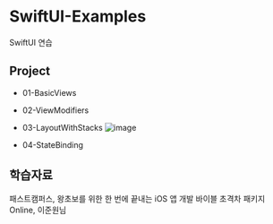 # SwiftUI-Examples
SwiftUI 연습

## Project
* 01-BasicViews

* 02-ViewModifiers

* 03-LayoutWithStacks
![image](https://user-images.githubusercontent.com/89061309/206852205-f97fb4e2-9a0e-4951-8cfb-087c08e501c5.png)


* 04-StateBinding


## 학습자료
패스트캠퍼스, 왕초보를 위한 한 번에 끝내는 iOS 앱 개발 바이블 초격차 패키지 Online, 이준원님
